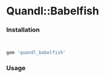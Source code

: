 # Quandl::Babelfish

### Installation

```ruby


gem 'quandl_babelfish'

```


### Usage

```ruby


```
